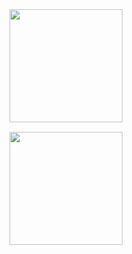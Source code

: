 <a href="https://github-readme-stats.vercel.app/api?username=imevanc&show_icons=true&count_private=true&theme=radical">
  <img height=200 align="center" src="https://github-readme-stats.vercel.app/api?username=imevanc&show_icons=true&count_private=true&theme=radical" />
</a>
<br/>
<br/>
<a href="https://github-readme-stats.vercel.app/api/top-langs/?username=imevanc&layout=compact&theme=radical&card_width=320">
  <img height=200 align="center" src="https://github-readme-stats.vercel.app/api/top-langs/?username=imevanc&layout=compact&theme=radical&card_width=320" />
</a>
